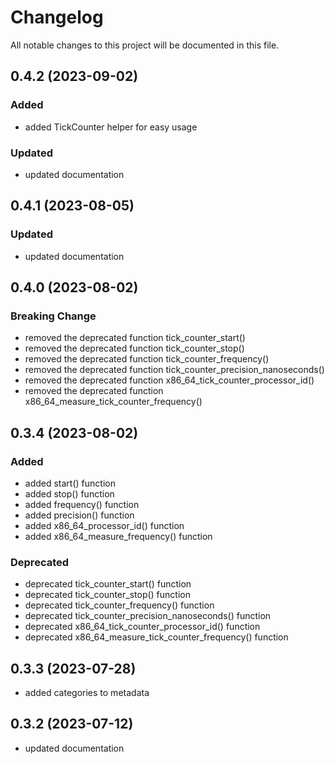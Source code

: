 # Changelog

All notable changes to this project will be documented in this file.

## 0.4.2 (2023-09-02)

### Added

- added TickCounter helper for easy usage

### Updated

- updated documentation

## 0.4.1 (2023-08-05)

### Updated

- updated documentation

## 0.4.0 (2023-08-02)

### Breaking Change

- removed the deprecated function tick_counter_start()
- removed the deprecated function tick_counter_stop()
- removed the deprecated function tick_counter_frequency()
- removed the deprecated function tick_counter_precision_nanoseconds()
- removed the deprecated function x86_64_tick_counter_processor_id()
- removed the deprecated function x86_64_measure_tick_counter_frequency()

## 0.3.4 (2023-08-02)

### Added

- added start() function
- added stop() function
- added frequency() function
- added precision() function
- added x86_64_processor_id() function
- added x86_64_measure_frequency() function

### Deprecated

- deprecated tick_counter_start() function
- deprecated tick_counter_stop() function
- deprecated tick_counter_frequency() function
- deprecated tick_counter_precision_nanoseconds() function
- deprecated x86_64_tick_counter_processor_id() function
- deprecated x86_64_measure_tick_counter_frequency() function

## 0.3.3 (2023-07-28)

- added categories to metadata

## 0.3.2 (2023-07-12)

- updated documentation
